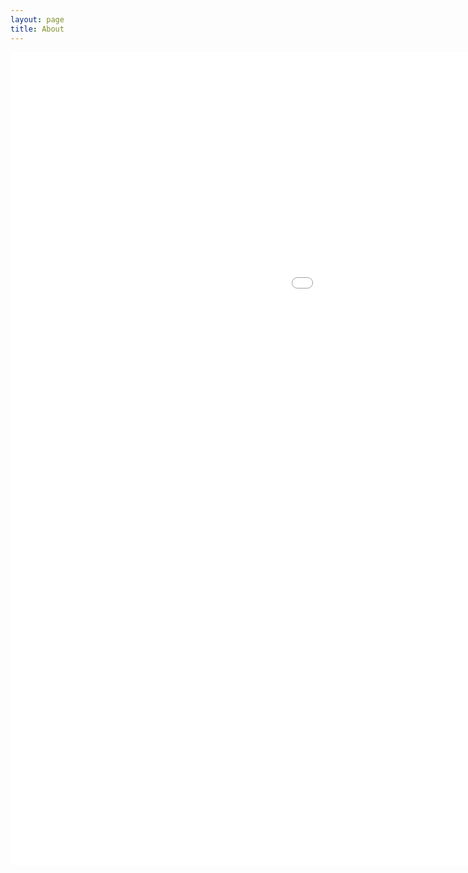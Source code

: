```yaml
---
layout: page
title: About
---
```


<iframe src="MVP.html" style="width: 1500px; height: 1300px; border: 1000px"></iframe>




